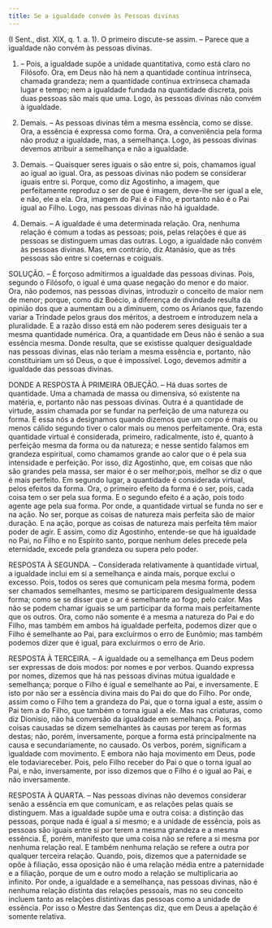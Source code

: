 ```yaml
---
title: Se a igualdade convém às Pessoas divinas
---
```


(I Sent., dist. XIX, q. 1. a. 1).
  O primeiro discute-se assim. – Parece que a igualdade não convém às pessoas divinas.  

1. – Pois, a igualdade supõe a unidade quantitativa, como está claro no Filósofo. Ora, em Deus não há nem a quantidade contínua intrínseca, chamada grandeza; nem a quantidade contínua extrínseca chamada lugar e tempo; nem a igualdade fundada na quantidade discreta, pois duas pessoas são mais que uma. Logo, às pessoas divinas não convém à igualdade.  

2. Demais. – As pessoas divinas têm a mesma essência, como se disse. Ora, a essência é expressa como forma. Ora, a conveniência pela forma não produz a igualdade, mas, a semelhança. Logo, às pessoas divinas devemos atribuir a semelhança e não a igualdade.  

3. Demais. – Quaisquer seres iguais o são entre si, pois, chamamos igual ao igual ao igual. Ora, as pessoas divinas não podem se considerar iguais entre si. Porque, como diz Agostinho, a imagem, que perfeitamente reproduz o ser de que é imagem, deve-lhe ser igual a ele, e não, ele a ela. Ora, imagem do Pai é o Filho, e portanto não é o Pai igual ao Filho. Logo, nas pessoas divinas não há igualdade.  

4. Demais. – A igualdade é uma determinada relação. Ora, nenhuma relação é comum a todas as pessoas; pois, pelas relações é que as pessoas se distinguem umas das outras. Logo, a igualdade não convém às pessoas divinas.  Mas, em contrário, diz Atanásio, que as três pessoas são entre si coeternas e coiguais.  

SOLUÇÃO. – É forçoso admitirmos a igualdade das pessoas divinas. Pois, segundo o Filósofo, o igual é uma quase negação do menor e do maior. Ora, não podemos, nas pessoas divinas, introduzir o conceito de maior nem de menor; porque, como diz Boécio, a diferença de divindade resulta da opinião dos que a aumentam ou a diminuem, como os Arianos que, fazendo variar a Trindade pelos graus dos méritos, a destroem e introduzem nela a pluralidade. E a razão disso está em não poderem seres desiguais ter a mesma quantidade numérica. Ora, a quantidade em Deus não é senão a sua essência mesma. Donde resulta, que se existisse qualquer desigualdade nas pessoas divinas, elas não teriam a mesma essência e, portanto, não constituiriam um só Deus, o que é impossível. Logo, devemos admitir a igualdade das pessoas divinas.  

DONDE A RESPOSTA À PRIMEIRA OBJEÇÃO. – Há duas sortes de quantidade. Uma a chamada de massa ou dimensiva, só existente na matéria, e, portanto não nas pessoas divinas. Outra é a quantidade de virtude, assim chamada por se fundar na perfeição de uma natureza ou forma. E essa nós a designamos quando dizemos que um corpo é mais ou menos cálido segundo tiver o calor mais ou menos perfeitamente. Ora, esta quantidade virtual é considerada, primeiro, radicalmente, isto é, quanto à perfeição mesma da forma ou da natureza; e nesse sentido falamos em grandeza espiritual, como chamamos grande ao calor que o é pela sua intensidade e perfeição. Por isso, diz Agostinho, que, em coisas que não são grandes pela massa, ser maior é o ser melhor;pois, melhor se diz o que é mais perfeito. Em segundo lugar, a quantidade é considerada virtual, pelos efeitos da forma. Ora, o primeiro efeito da forma é o ser, pois, cada coisa tem o ser pela sua forma. E o segundo efeito é a ação, pois todo agente age pela sua forma. Por onde, a quantidade virtual se funda no ser e na ação. No ser, porque as coisas de natureza mais perfeita são de maior duração. E na ação, porque as coisas de natureza mais perfeita têm maior poder de agir. E assim, como diz Agostinho, entende-se que há igualdade no Pai, no Filho e no Espírito santo, porque nenhum deles precede pela eternidade, excede pela grandeza ou supera pelo poder.  

RESPOSTA À SEGUNDA. – Considerada relativamente à quantidade virtual, a igualdade inclui em si a semelhança e ainda mais, porque exclui o excesso. Pois, todos os seres que comunicam pela mesma forma, podem ser chamados semelhantes, mesmo se participarem desigualmente dessa forma; como se se disser que o ar é semelhante ao fogo, pelo calor. Mas não se podem chamar iguais se um participar da forma mais perfeitamente que os outros. Ora, como não somente é a mesma a natureza do Pai e do Filho, mas também em ambos há igualdade perfeita, podemos dizer que o Filho é semelhante ao Pai, para excluirmos o erro de Eunômio; mas também podemos dizer que é igual, para excluirmos o erro de Ario.  

RESPOSTA À TERCEIRA. – A igualdade ou a semelhança em Deus podem ser expressas de dois modos: por nomes e por verbos. Quando expressa por nomes, dizemos que há nas pessoas divinas mútua igualdade e semelhança; porque o Filho é igual e semelhante ao Pai, e inversamente. E isto por não ser a essência divina mais do Pai do que do Filho. Por onde, assim como o Filho tem a grandeza do Pai, que o torna igual a este, assim o Pai tem a do Filho, que também o torna igual a ele. Mas nas criaturas, como diz Dionísio, não há conversão da igualdade em semelhança. Pois, as coisas causadas se dizem semelhantes às causas por terem as formas destas; não, porém, inversamente, porque a forma está principalmente na causa e secundariamente, no causado. Os verbos, porém, significam a igualdade com movimento. E embora não haja movimento em Deus, pode ele todaviareceber. Pois, pelo Filho receber do Pai o que o torna igual ao Pai, e não, inversamente, por isso dizemos que o Filho é o igual ao Pai, e não inversamente.  

RESPOSTA À QUARTA. – Nas pessoas divinas não devemos considerar senão a essência em que comunicam, e as relações pelas quais se distinguem. Mas a igualdade supõe uma e outra coisa: a distinção das pessoas, porque nada é igual a si mesmo; e a unidade de essência, pois as pessoas são iguais entre si por terem a mesma grandeza e a mesma essência. É, porém, manifesto que uma coisa não se refere a si mesma por nenhuma relação real. E também nenhuma relação se refere a outra por qualquer terceira relação. Quando, pois, dizemos que a paternidade se opõe à filiação, essa oposição não é uma relação média entre a paternidade e a filiação, porque de um e outro modo a relação se multiplicaria ao infinito. Por onde, a igualdade e a semelhança, nas pessoas divinas, não é nenhuma relação distinta das relações pessoais, mas no seu conceito incluem tanto as relações distintivas das pessoas como a unidade de essência. Por isso o Mestre das Sentenças diz, que em Deus a apelação é somente relativa.
